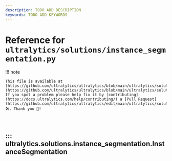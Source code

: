 ```yaml
---
description: TODO ADD DESCRIPTION
keywords: TODO ADD KEYWORDS
---
```


# Reference for `ultralytics/solutions/instance_segmentation.py`

!!! note

    This file is available at [https://github.com/ultralytics/ultralytics/blob/main/ultralytics/solutions/instance_segmentation.py](https://github.com/ultralytics/ultralytics/blob/main/ultralytics/solutions/instance_segmentation.py). If you spot a problem please help fix it by [contributing](https://docs.ultralytics.com/help/contributing/) a [Pull Request](https://github.com/ultralytics/ultralytics/edit/main/ultralytics/solutions/instance_segmentation.py) 🛠️. Thank you 🙏!

<br>

## ::: ultralytics.solutions.instance_segmentation.InstanceSegmentation

<br><br>
